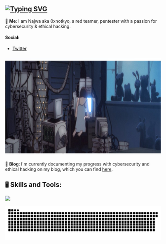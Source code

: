 <!-- Profile -->

## [![Typing SVG](https://readme-typing-svg.herokuapp.com?font=Fira+Code&duration=2000&pause=1000&color=4BB388&width=435&lines=hey%2C+it's+0xnotkyo!;cybersecurity+%26+ethic+hacking;currently%3A+documenting+my+progress;currently%3A+learning+new+skills;currently%3A+solving+CTFs+challenges;currently%3A+making+my+scripts)](https://git.io/typing-svg)

 <!-- About Me -->

💬 **Me**: I am Najwa aka 0xnotkyo, a red teamer, pentester with a passion for cybersecurity & ethical hacking.

#### Social:
- [Twitter](https://x.com/0xnotkyo)

 <!--horizontal divider(gradiant)-->
<img src="./img/divider.gif">
</div>
 
 <!-- Gif -->

 <div align="center">
    <img height="300" src="./img/cybersec.jpg"/>
</div>

###

 <!-- Blog -->
 
📝 **Blog**: I'm currently documenting my progress with cybersecurity and ethical hacking on my blog, which you can find [here](https://0xnotkyo.gitbook.io/notes/).

 <!-- Skills and Tools -->

 ## `🖥️` Skills and Tools:
[![](https://skillicons.dev/icons?i=linux,obsidian,powershell,py,vim,bash,kali,vscode,windows,github,docker,go)](https://skillicons.dev)

<!-- Snake animation -->

<img src="./img/snake.svg" alt="Snake animation"/>
